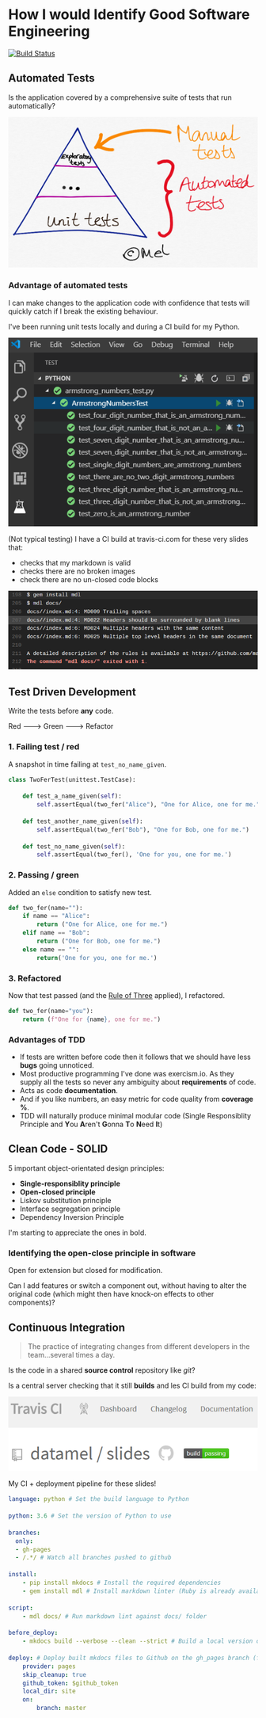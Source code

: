 # How I would Identify Good Software Engineering

[![Build Status](https://travis-ci.com/datamel/slides.svg?branch=master)](https://travis-ci.com/datamel/slides)

## Automated Tests

Is the application covered by a comprehensive suite of tests that run automatically?

![Testing Pyramid](pyramid.png)

### Advantage of automated tests

I can make changes to the application code with confidence that tests will quickly catch if I break the existing behaviour.

I've been running unit tests locally and during a CI build for my Python.

![VSCodeTests](vscodetestrunner.png)

(Not typical testing) I have a CI build at travis-ci.com for these very slides that:

- checks that my markdown is valid
- checks there are no broken images
- check there are no un-closed code blocks

![alt text](markdowntestfail.png)

## Test Driven Development

Write the tests before **any** code.

Red ---> Green ---> Refactor

### 1. Failing test / red

A snapshot in time failing at `test_no_name_given`.

```python
class TwoFerTest(unittest.TestCase):

    def test_a_name_given(self):
        self.assertEqual(two_fer("Alice"), "One for Alice, one for me.")

    def test_another_name_given(self):
        self.assertEqual(two_fer("Bob"), "One for Bob, one for me.")

    def test_no_name_given(self):
        self.assertEqual(two_fer(), 'One for you, one for me.')

```

### 2. Passing / green

Added an `else` condition to satisfy new test.

```python
def two_fer(name=""):
    if name == "Alice":
        return ("One for Alice, one for me.")
    elif name == "Bob":
        return ("One for Bob, one for me.")
    else name == "":
        return('One for you, one for me.')
```

### 3. Refactored

Now that test passed (and the [Rule of Three](https://en.wikipedia.org/wiki/Rule_of_three_(computer_programming)) applied), I refactored.

```python
def two_fer(name="you"): 
    return (f"One for {name}, one for me.")
```

### Advantages of TDD

- If tests are written before code then it follows that we should have less **bugs** going unnoticed.
- Most productive programming I've done was exercism.io. As they supply all the tests so never any ambiguity about **requirements** of code.
- Acts as code **documentation**.
- And if you like numbers, an easy metric for code quality from **coverage %**.
- TDD will naturally produce minimal modular code (Single Responsiblity Principle and **Y**ou **A**ren't **G**onna **T**o **N**eed **I**t)

## Clean Code - SOLID

5 important object-orientated design principles:

- **Single-responsiblity principle**
- **Open-closed principle**
- Liskov substitution principle
- Interface segregation principle
- Dependency Inversion Principle

I'm starting to appreciate the ones in bold.

### Identifying the open-close principle in software

Open for extension but closed for modification.

Can I add features or switch a component out, without having to alter the original code (which might then have knock-on effects to other components)?

## Continuous Integration

> The practice of integrating changes from different developers in the team...several times a day.

Is the code in a shared **source control** repository like *git*?

Is a central server checking that it still **builds** and 
les CI build from my code:

![VSCodeTests](build_pass.png)

My CI + deployment pipeline for these slides!

```yaml
language: python # Set the build language to Python

python: 3.6 # Set the version of Python to use

branches:
  only:
  - gh-pages
  - /.*/ # Watch all branches pushed to github

install:
    - pip install mkdocs # Install the required dependencies
    - gem install mdl # Install markdown linter (Ruby is already available on Travis-CI)

script:
    - mdl docs/ # Run markdown lint against docs/ folder

before_deploy:
    - mkdocs build --verbose --clean --strict # Build a local version of slides

deploy: # Deploy built mkdocs files to Github on the gh_pages branch (from master)
    provider: pages
    skip_cleanup: true
    github_token: $github_token
    local_dir: site
    on:
        branch: master
```
